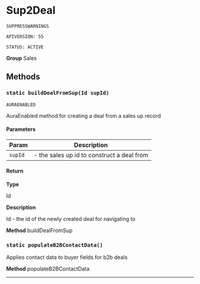 # Sup2Deal

`SUPPRESSWARNINGS`

`APIVERSION: 55`

`STATUS: ACTIVE`



**Group** Sales

## Methods
### `static buildDealFromSup(Id supId)`

`AURAENABLED`

AuraEnabled method for creating a deal from a sales up record

#### Parameters

|Param|Description|
|---|---|
|`supId`|- the sales up id to construct a deal from|

#### Return

**Type**

Id

**Description**

Id - the id of the newly created deal for navigating to


**Method** buildDealFromSup

### `static populateB2BContactData()`

Applies contact data to buyer fields for b2b deals


**Method** populateB2BContactData

---
